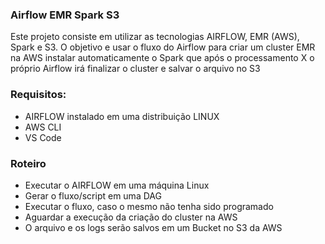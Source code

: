 <h3> Airflow EMR Spark S3</h3>
Este projeto consiste em utilizar as tecnologias AIRFLOW, EMR (AWS), Spark e S3.
O objetivo e usar o fluxo do Airflow para criar um cluster EMR na AWS instalar automaticamente o Spark que após o processamento X o próprio Airflow irá finalizar o cluster e salvar o arquivo no S3

<h3> Requisitos: </h3> 
<ul>
<li>AIRFLOW instalado em uma distribuição LINUX</li>
<li>AWS CLI</li>
<li>VS Code</li>
</ul>

<h3>Roteiro</h3>
<ul>
<li>Executar o AIRFLOW em uma máquina Linux</li>
<li>Gerar o fluxo/script em uma DAG</li>
<li>Executar o fluxo, caso o mesmo não tenha sido programado</li>
<li>Aguardar a execução da criação do cluster na AWS</li>
<li>O arquivo e os logs serão salvos em um Bucket no S3 da AWS </li>
</ul>
